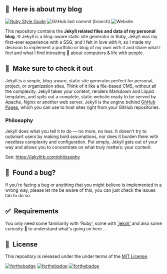 ## 🚀&nbsp; Here is about my blog

[![Ruby Style Guide](https://img.shields.io/badge/code_style-community-brightgreen.svg)](https://rubystyle.guide)
![GitHub last commit (branch)](https://img.shields.io/github/last-commit/farhaduneci/unecicodes/main)
![Website](https://img.shields.io/website?down_message=Down&up_message=Up&url=https%3A%2F%2Ffarhaduneci.github.io%2Funecicodes%2F)

This repository contains the **Jekyll related files and data of my personal blog**. 🌐 Jekyll is a blog-aware static site
generator in Ruby, Jekyll was my first-ever experience with a SSG, and I felt in love with it, so I made my decision to
implement a portfolio or blog of my own with it and share what I feel and what I find intreating 🤩 about computers & life
with people.

## 💖&nbsp; Make sure to check it out

Jekyll is a simple, blog-aware, static site generator perfect for personal, project, or organization sites. Think of it like a file-based
CMS, without all the complexity. Jekyll takes your content, renders Markdown and Liquid templates, and spits out a complete, static website
ready to be served by Apache, Nginx or another web server. Jekyll is the engine behind [GitHub Pages](https://pages.github.com/), which you
can use to host sites right from your GitHub repositories.

### Philosophy

Jekyll does what you tell it to do — no more, no less. It doesn't try to outsmart users by making bold assumptions,
nor does it burden them with needless complexity and configuration. Put simply, Jekyll gets out of your way and allows
you to concentrate on what truly matters: your content.

See: https://jekyllrb.com/philosophy

## 🤝&nbsp; Found a bug?

If you're facing a bug or anything that you might believe is implemented in a wrong way, please let me be aware
of this, you can just check the issues tab to do so.

## ✅&nbsp; Requirements

You only need some familiarity with 'Ruby', some with ['jekyll'](https://jekyllrb.com/) and also some curiosity 🧐
to understand what's going on here...

## 📘&nbsp; License

This repository is released under the under terms of the [MIT License](LICENSE).

[![forthebadge](https://forthebadge.com/images/badges/made-with-ruby.svg)](https://forthebadge.com)
[![forthebadge](https://forthebadge.com/images/badges/built-with-love.svg)](https://forthebadge.com)
[![forthebadge](https://forthebadge.com/images/badges/designed-in-inkscape.svg)](https://forthebadge.com)
